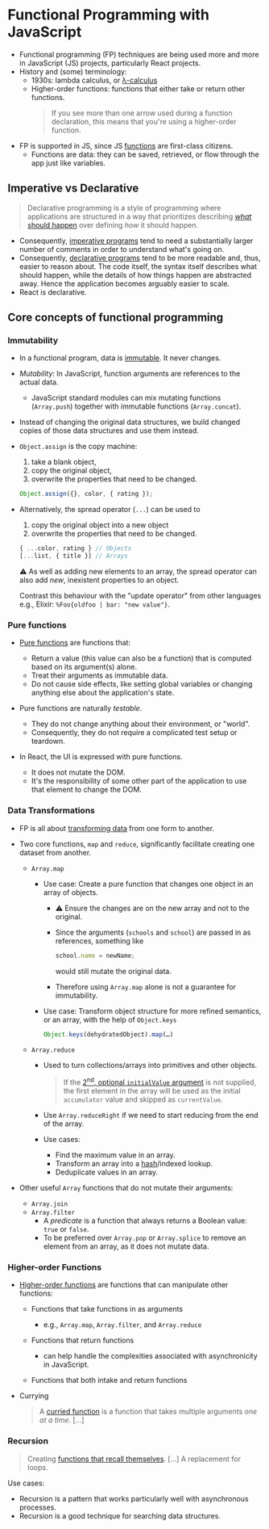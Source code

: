 # Functional Programming with JavaScript

- Functional programming (FP) techniques are being used more and more in JavaScript (JS) projects, particularly React projects.
- History and (some) terminology:
  - 1930s: lambda calculus, or [λ-calculus]
  - Higher-order functions: functions that either take or return other functions.
    > If you see more than one arrow used during a function declaration, this means that you're using a higher-order function.
- FP is supported in JS, since JS [functions] are first-class citizens.
  - Functions are data: they can be saved, retrieved, or flow through the app just like variables.

## Imperative vs Declarative

> Declarative programming is a style of programming where applications are structured in a way that prioritizes describing [_what_ should happen] over defining _how_ it should happen.

- Consequently, [imperative programs] tend to need a substantially larger number of comments in order to understand what's going on.
- Consequently, [declarative programs] tend to be more readable and, thus, easier to reason about. The code itself, the syntax itself describes what should happen, while the details of how things happen are abstracted away. Hence the application becomes arguably easier to scale.
- React is declarative.

## Core concepts of functional programming

### Immutability

- In a functional program, data is [immutable]. It never changes.
- _Mutability_: In JavaScript, function arguments are references to the actual data.
  - JavaScript standard modules can mix mutating functions (`Array.push`) together with immutable functions (`Array.concat`).
- Instead of changing the original data structures, we build changed copies of those data structures and use them instead.

- `Object.assign` is the copy machine:

  1. take a blank object,
  2. copy the original object,
  3. overwrite the properties that need to be changed.

  ```js
  Object.assign({}, color, { rating });
  ```

- Alternatively, the spread operator (`...`) can be used to

  1. copy the original object into a new object
  2. overwrite the properties that need to be changed.

  ```js
  { ...color, rating } // Objects
  [...list, { title }] // Arrays
  ```

  ⚠️ As well as adding new elements to an array, the spread operator can also add _new_, inexistent properties to an object.

  Contrast this behaviour with the "update operator" from other languages e.g., Elixir: `%Foo{oldfoo | bar: "new value"}`.

### Pure functions

- [Pure functions] are functions that:

  - Return a value (this value can also be a function) that is computed based on its argument(s) alone.
  - Treat their arguments as immutable data.
  - Do not cause side effects, like setting global variables or changing anything else about the application's state.

- Pure functions are naturally _testable_.

  - They do not change anything about their environment, or "world".
  - Consequently, they do not require a complicated test setup or teardown.

- In React, the UI is expressed with pure functions.

  - It does not mutate the DOM.
  - It's the responsibility of some other part of the application to use that element to change the DOM.

### Data Transformations

- FP is all about [transforming data] from one form to another.
- Two core functions, `map` and `reduce`, significantly facilitate creating one dataset from another.

  - `Array.map`

    - Use case: Create a pure function that changes one object in an array of objects.

      - ⚠️ Ensure the changes are on the new array and not to the original.
      - Since the arguments (`schools` and `school`) are passed in as references, something like

        ```js
        school.name = newName;
        ```

        would still mutate the original data.

      - Therefore using `Array.map` alone is not a guarantee for immutability.

    - Use case: Transform object structure for more refined semantics, or an array, with the help of `Object.keys`

      ```js
      Object.keys(dehydratedObject).map(…)
      ```

  - `Array.reduce`

    - Used to turn collections/arrays into primitives and other objects.
      > If the [2<sup>nd</sup>, optional `initialValue` argument][reduce initial value] is not supplied, the first element in the array will be used as the initial `accumulator` value and skipped as `currentValue`.
    - Use `Array.reduceRight` if we need to start reducing from the end of the array.

    - Use cases:
      - Find the maximum value in an array.
      - Transform an array into a [hash]/indexed lookup.
      - Deduplicate values in an array.

- Other useful `Array` functions that do not mutate their arguments:
  - `Array.join`
  - `Array.filter`
    - A _predicate_ is a function that always returns a Boolean value: `true` or `false`.
    - To be preferred over `Array.pop` or `Array.splice` to remove an element from an array, as it does not mutate data.

### Higher-order Functions

- [Higher-order functions] are functions that can manipulate other functions:

  - Functions that take functions in as arguments

    - e.g., `Array.map`, `Array.filter`, and `Array.reduce`

  - Functions that return functions

    - can help handle the complexities associated with asynchronicity in JavaScript.

  - Functions that both intake and return functions

- Currying

  > A [curried function] is a function that takes multiple arguments _one at a time_. […]

### Recursion

> Creating [functions that recall themselves]. […] A replacement for loops.

Use cases:

- Recursion is a pattern that works particularly well with asynchronous processes.
- Recursion is a good technique for searching data structures.

[_what_ should happen]: http://wiki.c2.com/?DeclarativeProgramming
[curried function]: https://medium.com/javascript-scene/curry-and-function-composition-2c208d774983
[declarative programs]: declarative.js
[functions that recall themselves]: recursion.js
[functions]: functions.js
[hash]: https://en.wikipedia.org/wiki/Hash_function
[higher-order functions]: higher-order_functions.js
[immutable]: immutable.js
[imperative programs]: imperative.js
[pure functions]: pure_functions.js
[reduce initial value]: https://developer.mozilla.org/en-US/docs/Web/JavaScript/Reference/Global_Objects/Array/Reduce#parameters
[transforming data]: data_transformations.js
[λ-calculus]: https://turing100.acm.org/lambda_calculus_timeline.pdf
